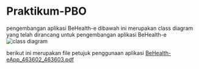 # Praktikum-PBO
pengembangan aplikasi BeHealth-e
dibawah ini merupakan class diagram yang telah dirancang untuk pengembangan aplikasi BeHealth-e 
![class diagram](https://user-images.githubusercontent.com/79237365/115054726-c21b7200-9f0a-11eb-9687-e1905c77b548.png)

berikut ini merupakan file petujuk penggunaan aplikasi
[BeHealth-eApp_463602_463603.pdf](https://github.com/faizalhamka45/Praktikum-PBO/files/6644131/BeHealth-eApp_463602_463603.pdf)
